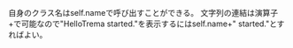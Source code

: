 自身のクラス名はself.nameで呼び出すことができる。
文字列の連結は演算子+で可能なので"HelloTrema started."を表示するにはself.name+" started."とすればよい。

